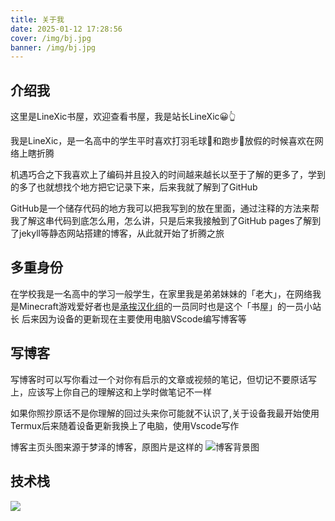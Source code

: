 ```yaml
---
title: 关于我
date: 2025-01-12 17:28:56
cover: /img/bj.jpg
banner: /img/bj.jpg
---
```


## 介绍我

这里是LineXic书屋，欢迎查看书屋，我是站长LineXic😀👆

我是LineXic，是一名高中的学生平时喜欢打羽毛球🏸和跑步🏃放假的时候喜欢在网络上瞎折腾

机遇巧合之下我喜欢上了编码并且投入的时间越来越长以至于了解的更多了，学到的多了也就想找个地方把它记录下来，后来我就了解到了GitHub

GitHub是一个储存代码的地方我可以把我写到的放在里面，通过注释的方法来帮我了解这串代码到底怎么用，怎么讲，只是后来我接触到了GitHub pages了解到了jekyll等静态网站搭建的博客，从此就开始了折腾之旅

## 多重身份

在学校我是一名高中的学习一般学生，在家里我是弟弟妹妹的「老大」，在网络我是Minecraft游戏爱好者也是[承挨汉化组](https://blog.chengai77a6b.top/)的一员同时也是这个「书屋」的一员小站长
后来因为设备的更新现在主要使用电脑VScode编写博客等

## 写博客

写博客时可以写你看过一个对你有启示的文章或视频的笔记，但切记不要原话写上，应该写上你自己的理解这和上学时做笔记不一样

如果你照抄原话不是你理解的回过头来你可能就不认识了,关于设备我最开始使用Termux后来随着设备更新我换上了电脑，使用Vscode写作

博客主页头图来源于梦泽的博客，原图片是这样的
![博客背景图](https://cdn.mengze.vip/gh/YShenZe/Blog-Static-Resource@main/images/Image_200594103449956.jpg "背景图")

## 技术栈

<img src="https://skillicons.dev/icons?i=vue,html,css,js,nodejs,npm,pnpm,cloudflare,vercel,astro,tailwind,git,github,powershell,vscode&perline=5">
